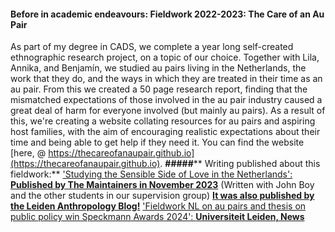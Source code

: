 #### Before in academic endeavours: Fieldwork 2022-2023: The Care of an Au Pair
As part of my degree in CADS, we complete a year long self-created ethnographic research project, on a topic of our choice. Together with Lila, Annika, and Benjamín, we studied au pairs living in the Netherlands, the work that they do, and the ways in which they are treated in their time as an au pair. From this we created a 50 page research report, finding that the mismatched expectations of those involved in the au pair industry caused a great deal of harm for everyone involved (but mainly au pairs).
As a result of this, we're creating a website collating resources for au pairs and aspiring host families, with the aim of encouraging realistic expectations about their time and being able to get help if they need it. You can find the website [here, @ https://thecareofanaupair.github.io](https://thecareofanaupair.github.io).
**#####**** Writing published about this fieldwork:**
['Studying the Sensible Side of Love in the Netherlands': **Published by The Maintainers in November 2023**](https://themaintainers.org/studying-the-sensible-side-of-love-in-the-netherlands/) (Written with John Boy and the other students in our supervision group)
**[**It was also published by the Leiden Anthropology Blog!**](**https://www.leidenanthropologyblog.nl/articles/studying-the-sensible-side-of-love-in-the-netherlands**)**
['Fieldwork NL on au pairs and thesis on public policy win Speckmann Awards 2024': **Universiteit Leiden, News**](https://www.universiteitleiden.nl/en/news/2024/03/fieldwork-nl-on-au-pairs-and-thesis-on-public-policy-win-speckmann-awards-2024)